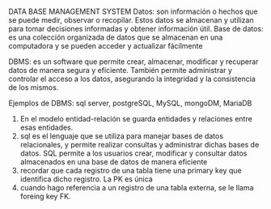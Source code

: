 ```javascript
```

DATA BASE MANAGEMENT SYSTEM
Datos: son información o hechos que se puede medir, observar o recopilar. Estos datos se almacenan y utilizan para tomar decisiones informadas y obtener información útil.
Base de datos: es una colección organizada de datos que se almacenan en una computadora y se pueden acceder y actualizar fácilmente

DBMS: es un software que permite crear, almacenar, modificar y recuperar datos de manera segura y eficiente. También permite administrar y controlar el acceso a los datos, asegurando la integridad y la consistencia de los mismos.

Ejemplos de DBMS: sql server, postgreSQL, MySQL, mongoDM, MariaDB

1. En el modelo entidad-relación se guarda entidades y relaciones entre esas entidades.
2. sql es el lenguaje que se utiliza para manejar bases de datos relacionales, y permite realizar consultas y administrar dichas bases de datos. SQL permite a los usuarios crear, modificar y consultar datos almacenados en una base de datos de manera eficiente
3. recordar que cada registro de una tabla tiene una primary key que identifica dicho registro. La PK es única
4. cuando hago referencia a un registro de una tabla externa, se le llama foreing key FK.
 


